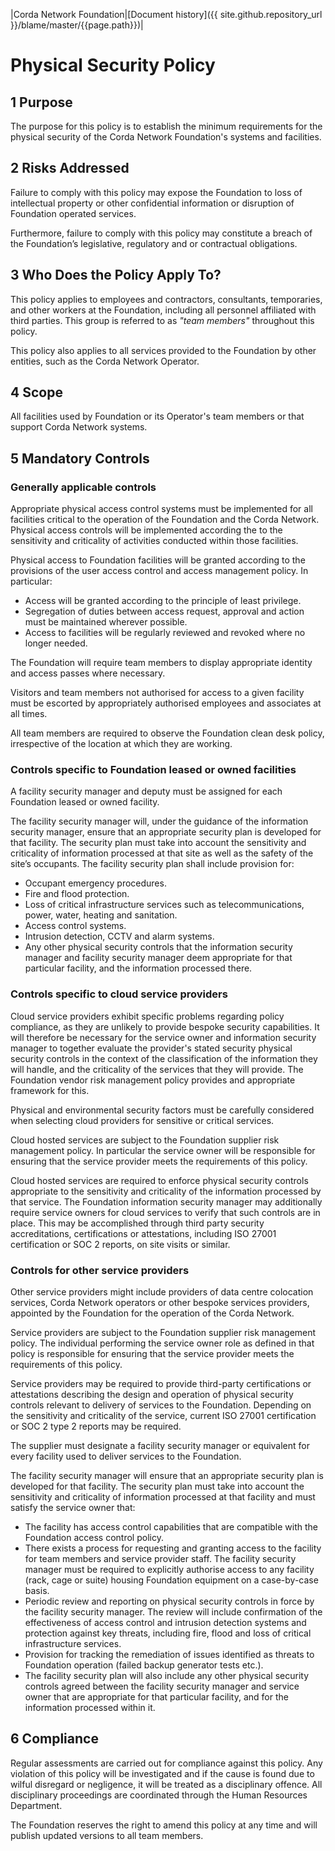 |Corda Network Foundation|[Document history]({{ site.github.repository_url }}/blame/master/{{page.path}})|

Physical Security Policy
==========================

1 Purpose
---------
The purpose for this policy is to establish the minimum requirements for the physical security of the Corda Network
Foundation's systems and facilities.  

2 Risks Addressed
-----------------
Failure to comply with this policy may expose the Foundation to loss of intellectual property or other confidential
information or disruption of Foundation operated services.

Furthermore, failure to comply with this policy may constitute a breach of the Foundation’s legislative, regulatory and
or contractual obligations.

3 Who Does the Policy Apply To?
-------------------------------
This policy applies to employees and contractors, consultants, temporaries, and other workers at the Foundation,
including all personnel affiliated with third parties. This group is referred to as *"team members"* throughout this
policy.

This policy also applies to all services provided to the Foundation by other entities, such as the Corda Network
Operator.

4 Scope
-------
All facilities used by Foundation or its Operator's team members or that support Corda Network systems.

5 Mandatory Controls
--------------------
### Generally applicable controls
Appropriate physical access control systems must be implemented for all facilities critical to the operation of the
Foundation and the Corda Network. Physical access controls will be implemented according the to the sensitivity and
criticality of activities conducted within those facilities.

Physical access to Foundation facilities will be granted according to the provisions of the user access control and
access management policy. In particular:

* Access will be granted according to the principle of least privilege.
* Segregation of duties between access request, approval and action must be maintained wherever possible.
* Access to facilities will be regularly reviewed and revoked where no longer needed.

The Foundation will require team members to display appropriate identity and access passes where necessary.

Visitors and team members not authorised for access to a given facility must be escorted by appropriately authorised
employees and associates at all times.

All team members are required to observe the Foundation clean desk policy, irrespective of the location at which
they are working.

### Controls specific to Foundation leased or owned facilities
A facility security manager and deputy must be assigned for each Foundation leased or owned facility.

The facility security manager will, under the guidance of the information security manager, ensure that an
appropriate security plan is developed for that facility. The security plan must take into account the sensitivity and
criticality of information processed at that site as well as the safety of the site’s occupants. The facility security
plan shall include provision for:

* Occupant emergency procedures.
* Fire and flood protection.
* Loss of critical infrastructure services such as telecommunications, power, water, heating and sanitation.
* Access control systems.
* Intrusion detection, CCTV and alarm systems.
* Any other physical security controls that the information security manager
and facility security manager deem appropriate for that particular facility, and the information processed there.

### Controls specific to cloud service providers
Cloud service providers exhibit specific problems regarding policy compliance, as they are unlikely to provide bespoke
security capabilities. It will therefore be necessary for the service owner and information security manager to together
evaluate the provider's stated security physical security controls in the context of the classification of the
information they will handle, and the criticality of the services that they will provide. The Foundation vendor risk
management policy provides and appropriate framework for this.

Physical and environmental security factors must be carefully considered when selecting cloud providers for sensitive
or critical services.

Cloud hosted services are subject to the Foundation supplier risk management policy. In particular the service owner
will be responsible for ensuring that the service provider meets the requirements of this policy.

Cloud hosted services are required to enforce physical security controls appropriate to the sensitivity and
criticality of the information processed by that service. The Foundation information security manager may additionally
require  service owners for cloud services to verify that such controls are in place. This may be accomplished through
third party security accreditations, certifications or attestations, including ISO 27001 certification or SOC 2 reports,
on site visits or similar.

### Controls for other service providers

Other service providers might include providers of data centre colocation services, Corda Network operators or other
bespoke services providers, appointed by the Foundation for the operation of the Corda Network.

Service providers are subject to the Foundation supplier risk management policy. The individual performing the
service owner role as defined in that policy is responsible for ensuring that the service provider meets the
requirements of this policy.

Service providers may be required to provide  third-party certifications or attestations describing the design and
operation of physical security controls relevant to delivery of services to the Foundation. Depending on the
sensitivity and criticality of the service, current ISO 27001 certification or SOC 2 type 2 reports may be required.

The supplier must designate a facility security manager or equivalent for every facility used to deliver services to
the Foundation.

The facility security manager will ensure that an appropriate security plan is developed for that facility.
The security plan must take into account the sensitivity and criticality of information processed at that facility and
must satisfy the service owner that:

* The facility has access control capabilities that are compatible with the Foundation access control policy.
* There exists a process for requesting and granting access to the facility for team members and service provider
staff. The facility security manager must be required to explicitly authorise access to any facility (rack, cage or
suite) housing Foundation equipment on a case-by-case basis.
* Periodic review and reporting on physical security controls in force by the facility security manager. The review
will include confirmation of the effectiveness of access control and intrusion detection systems and protection
against key threats, including fire, flood and loss of critical infrastructure services.
* Provision for tracking the remediation of issues identified as threats to Foundation operation (failed backup
generator tests etc.).
* The facility security plan will also include any other physical security controls agreed between the facility security
manager and service owner that are appropriate for that particular facility, and for the information processed within
it.

6 Compliance
------------
Regular assessments are carried out for compliance against this policy. Any violation of this policy will be
investigated and if the cause is found due to wilful disregard or negligence, it will be treated as a disciplinary
offence. All disciplinary proceedings are coordinated through the Human Resources Department.

The Foundation reserves the right to amend this policy at any time and will publish updated versions to all team
members.